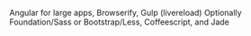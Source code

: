 

Angular for large apps, Browserify, Gulp (livereload) Optionally Foundation/Sass or Bootstrap/Less, Coffeescript, and Jade


